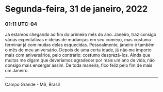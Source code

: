# Segunda-feira, 31 de janeiro, 2022

### 01:11 UTC-04

Já estamos chegando ao fim do primeiro mês do ano. Janeiro, traz consigo várias
expectativas e ideias de mudanças em seu começo, mas costuma terminar já com muitas
delas esquecidas. Pessoalmente, janeiro é também o mês de meu aniversário. Depois
de uma certa idade, já não me importo mais com aniversários, pelo contrário: costumo
desprezá-los. Ainda que muitos me digam que deveríamos agradecer por mais um ano
de vida, não consigo mais enxergar assim. De toda maneira, fico feliz pelo fim de
mais um Janeiro.

---

Campo Grande - MS, Brasil
